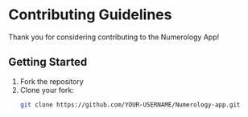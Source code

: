 # Contributing Guidelines

Thank you for considering contributing to the Numerology App! 

## Getting Started

1. Fork the repository
2. Clone your fork:
   ```bash
   git clone https://github.com/YOUR-USERNAME/Numerology-app.git
